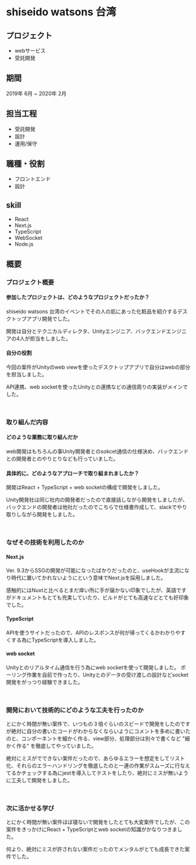 # shiseido watsons 台湾

## プロジェクト
- webサービス
- 受託開発

## 期間
2019年 6月 ~ 2020年 2月

## 担当工程
- 受託開発
- 設計
- 運用/保守

## 職種・役割
- フロントエンド
- 設計

## skill
- React
- Next.js
- TypeScript
- WebSocket
- Node.js

## 概要

### プロジェクト概要

#### 参加したプロジェクトは、どのようなプロジェクトだったか？
shiseido watsons 台湾のイベントでその人の肌にあった化粧品を紹介するデスクトップアプリ開発でした。

開発は自分とテクニカルディレクタ、Unityエンジニア、バックエンドエンジニアの4人が担当をしました。

#### 自分の役割
今回の案件がUnityのweb viewを使ったデスクトップアプリで自分はwebの部分を担当しました。

API連携、web socketを使ったUnityとの連携などの通信周りの実装がメインでした。

<br>

### 取り組んだ内容

#### どのような業務に取り組んだか
web開発はもちろんの事Unity開発者とのsokcet通信の仕様決め、バックエンドとの開発者とのやりとりなども行っていました。

#### 具体的に、どのようなアプローチで取り組まれましたか？
開発はReact + TypeScript + web socketの構成で開発をしました。

Unity開発社は同じ社内の開発者だったので直接話しながら開発をしましたが、バックエンドの開発者は他社だったのでこちらで仕様書作成して、slackでやり取りしながら開発をしました。

<br>

### なぜその技術を利用したのか

#### Next.js
Ver. 9.3からSSGの開発が可能になったばかりだったのと、useHookが主流になり時代に置いてかれないようにという意味でNext.jsを採用しました。

感触的にはNuxtと比べるとまだ痒い所に手が届かない印象でしたが、英語ですがドキュメントもとても充実していたり、ビルドがとても高速などとても好印象でした。

#### TypeScript
APIを使うサイトだったので、APIのレスポンスが何が帰ってくるかわかりやすくする為にTypeScriptを導入しました。

#### web socket
Unityとのリアルタイム通信を行う為にweb socketを使って開発しました。
ポーリング作業を自前で作ったり、Unityとのデータの受け渡しの設計などsocket開発をがっつり経験できました。

<br>

### 開発において技術的にどのような工夫を行ったのか
とにかく時間が無い案件で、いつもの３倍ぐらいのスピードで開発をしたのですが絶対に自分の書いたコードがわからなくならいようにコメントを多めに書いたのと、コンポーネントを細かく作る、view部分、処理部分は別々で書くなど "細かく作る" を徹底してやっていました。

絶対にミスがでできない案件だったので、あらゆるエラーを想定をしてリスト化、それらのエラーハンドリングを徹底したのと一連の作業がスムーズに行なえてるかチェックする為にjestを導入してテストをしたり、絶対にミスが無いように工夫して開発をしました。

<br>

### 次に活かせる学び
とにかく時間が無い案件ほぼ寝ないで開発をしたとても大変案件でしたが、この案件をきっかけにReact + TypeScriptとweb socketの知識がかなりつきました。

何より、絶対にミスが許されない案件だったのでメンタルがとても成長できた案件でした。